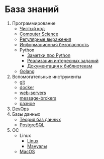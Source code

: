 База знаний
===========
1. Программирование
    - [Чистый код](clean-code/clean-code-index.md)
    - [Computer Science](computer-science/computer-science-index.md)
    - [Регулярные выражения](regexp/regexp-index.md)
    - [Информационная безопасность](info-security/info-security-notes.md)
    - Python
        - [Заметки про Python](python/python-notes-index.md)
        - [Реализации интересных заданий](python/code-examples-index.md)
        - [Документация к библиотекам](python/libs-docs-index.md)
    - [Golang](golang/golang-notes-index.md)
2. Вспомогательные инструменты
    - [git](git/git-notes-index.md)
    - [docker](docker/docker-notes-index.md)
    - [web-servers](web-servers/web-servers-notes-index.md)
    - [message-brokers](message-broker/message-broker-index.md)
    - [разное](prog/prog-index.md)
3. [DevOps](devops/devops-notes-index.md)
4. Базы данных
    - [Теория баз данных](db/database-theory-index.md)
    - [PostgreSQL](db/postgresql.md)
5. ОС
    - Linux
        - [Linux](linux/linux-notes-index.md) 
        - [Мануалы](linux/manuals-index.md)
    - [MacOS](macos/macos-notes-index.md)
